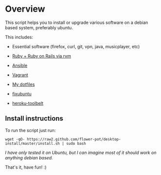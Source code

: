 Overview
========

This script helps you to install or upgrade various software on a debian based
system, preferably ubuntu.

This includes:

* Essential software (firefox, curl, git, vpn, java, musicplayer, etc)

* [Ruby + Ruby on Rails via rvm](http://rvm.io/)

* [Ansible](http://www.ansible.com/)

* [Vagrant](http://www.vagrantup.com/)

* [My dotfiles](https://github.com/FlopsKa/dotfiles)

* [fixubuntu](https://github.com/micahflee/fixubuntu)

* [heroku-toolbelt](https://toolbelt.heroku.com/debian)

Install instructions
--------------------

To run the script just run:

	wget -qO- https://raw2.github.com/flower-pot/desktop-install/master/install.sh | sudo bash

_I have only tested it on Ubuntu, but I can imagine most of it should work
on anything debian based._

That's it, have fun! :)
